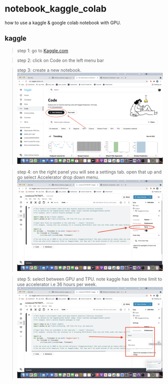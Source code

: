 # notebook_kaggle_colab

how to use a kaggle & google colab notebook with GPU.

## kaggle

>step 1: go to [Kaggle.com](https://www.kaggle.com/)

>step 2: click on Code on the left menu bar

>step 3: create a new notebook.
![picture](images/open_notebook.png)

>step 4: on the right panel you will see a settings tab. open that up and go select Accelerator drop down menu.
![picture](images/accelerator.png)

>step 5: select between GPU and TPU. note kaggle has the time limit to use accelerator i.e 36 hours per week.
![picture](images/gpu.png)
